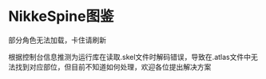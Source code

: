 # NikkeSpine图鉴

部分角色无法加载，卡住请刷新

根据控制台信息推测为运行库在读取.skel文件时解码错误，导致在.atlas文件中无法找到对应部位，但目前不知道如何处理，欢迎各位提出解决方案